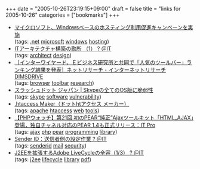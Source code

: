 +++
date = "2005-10-26T23:19:15+09:00"
draft = false
title = "links for 2005-10-26"
categories = ["bookmarks"]
+++

<ul>
	<li>
		<div><a href="http://internet.watch.impress.co.jp/cda/news/2005/10/25/9617.html">マイクロソフト、Windowsベースのホスティング利用促進キャンペーンを実施</a></div>
		<div>(tags: <a href="http://del.icio.us/nobu666/.net">.net</a> <a href="http://del.icio.us/nobu666/microsoft">microsoft</a> <a href="http://del.icio.us/nobu666/windows">windows</a> <a href="http://del.icio.us/nobu666/hosting">hosting</a>)</div>
	</li>
	<li>
		<div><a href="http://www.atmarkit.co.jp/farc/rensai2/design01/design01.html">ITアーキテクチャ構築の勘所 （1） ? ＠IT</a></div>
		<div>(tags: <a href="http://del.icio.us/nobu666/architect">architect</a> <a href="http://del.icio.us/nobu666/design">design</a>)</div>
	</li>
	<li>
		<div><a href="http://www.dims.ne.jp/e-business/02/">［インターワイヤード、Ｅビジネス研究所と共同で「人気のツールバー」ランキング結果を発表］ネットリサーチ・インターネットリサーチDIMSDRIVE</a></div>
		<div>(tags: <a href="http://del.icio.us/nobu666/browser">browser</a> <a href="http://del.icio.us/nobu666/toolbar">toolbar</a> <a href="http://del.icio.us/nobu666/research">research</a>)</div>
	</li>
	<li>
		<div><a href="http://slashdot.jp/security/article.pl?sid=05/10/26/0444220&amp;from=rss">スラッシュドット ジャパン | Skypeの全てのOS版に脆弱性</a></div>
		<div>(tags: <a href="http://del.icio.us/nobu666/skype">skype</a> <a href="http://del.icio.us/nobu666/software">software</a> <a href="http://del.icio.us/nobu666/vulnerability">vulnerability</a>)</div>
	</li>
	<li>
		<div><a href="http://html-time.com/tool/htaccess_maker.htm">.htaccess Maker（ドットhtアクセス メーカー）</a></div>
		<div>(tags: <a href="http://del.icio.us/nobu666/apache">apache</a> <a href="http://del.icio.us/nobu666/htaccess">htaccess</a> <a href="http://del.icio.us/nobu666/web">web</a> <a href="http://del.icio.us/nobu666/tools">tools</a>)</div>
	</li>
	<li>
		<div><a href="http://itpro.nikkeibp.co.jp/article/COLUMN/20051023/223253/?P=2">【PHPウォッチ】第21回 初のPEAR“純正”Ajaxツールキット「HTML_AJAX」登場，独自チャネル対応のPEAR 1.4も正式リリース：IT Pro</a></div>
		<div>(tags: <a href="http://del.icio.us/nobu666/ajax">ajax</a> <a href="http://del.icio.us/nobu666/php">php</a> <a href="http://del.icio.us/nobu666/pear">pear</a> <a href="http://del.icio.us/nobu666/programming">programming</a> <a href="http://del.icio.us/nobu666/library">library</a>)</div>
	</li>
	<li>
		<div><a href="http://www.atmarkit.co.jp/fsecurity/special/82senderid/sender101.html">Sender ID：送信者側の設定作業 ? ＠IT</a></div>
		<div>(tags: <a href="http://del.icio.us/nobu666/senderid">senderid</a> <a href="http://del.icio.us/nobu666/mail">mail</a> <a href="http://del.icio.us/nobu666/security">security</a>)</div>
	</li>
	<li>
		<div><a href="http://www.atmarkit.co.jp/fwcr/rensai/pdf02/pdf02_1.html">J2EEを拡張するAdobe LiveCycleの全容（1/3） ? ＠IT</a></div>
		<div>(tags: <a href="http://del.icio.us/nobu666/j2ee">j2ee</a> <a href="http://del.icio.us/nobu666/lifecycle">lifecycle</a> <a href="http://del.icio.us/nobu666/library">library</a> <a href="http://del.icio.us/nobu666/pdf">pdf</a>)</div>
	</li>
</ul>

